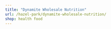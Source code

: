 ```yaml
---
title: "Dynamite Wholesale Nutrition"
url: /hazel-park/dynamite-wholesale-nutrition/
shop: health food
---
```


